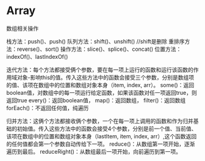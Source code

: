 # Array
数组相关操作

栈方法：push()、push()
队列方法：shift()、unshift() //shift是删除
重排序方法：reverse()、sort()
操作方法：slice()、splice()、concat()
位置方法：indexOf()、lastIndexOf()

迭代方法：每个方法都接受俩个参数，要在每一项上运行的函数和运行该函数的作用域对象-影响this的值。传入这些方法中的函数会接受三个参数，分别是数组项的值、该项在数组中的位置和数组对象本身（item, index, arr）。
  some()：返回boolean值，对数组中的每一项运行给定函数，如果该函数对任一项返回true，则返回true
  every()：返回boolean值，
  map()：返回数组，
  filter()：返回数组
  forEach()：不返回任何值，纯遍历
  
归并方法：这俩个方法都接收俩个参数，一个在每一项上调用的函数和作为归并基础的初始值。传入这些方法中的函数会接受4个参数，分别是前一个值、当前值、该项在数组中的位置和数组对象本身（lastItem, item, index, arr）,这个函数返回的任何值都会第一个参数自动传给下一项。
  reduce()：从数组第一项开始，逐渐遍历到最后。
  reduceRight()：从数组最后一项开始，向前遍历到第一项。
